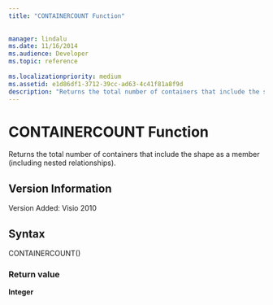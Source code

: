 ```yaml
---
title: "CONTAINERCOUNT Function"
 
 
manager: lindalu
ms.date: 11/16/2014
ms.audience: Developer
ms.topic: reference
 
ms.localizationpriority: medium
ms.assetid: e1d86df1-3712-39cc-ad63-4c41f81a8f9d
description: "Returns the total number of containers that include the shape as a member (including nested relationships)."
---
```


# CONTAINERCOUNT Function

Returns the total number of containers that include the shape as a member (including nested relationships).
  
## Version Information

Version Added: Visio 2010 
  
## Syntax

CONTAINERCOUNT()
  
### Return value

 **Integer**
  

